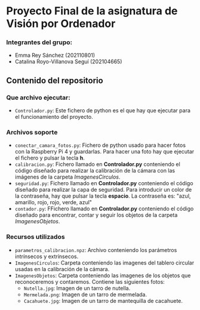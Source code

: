 # Proyecto Final de la asignatura de Visión por Ordenador
### Integrantes del grupo:
- Emma Rey Sánchez (202110801)
- Catalina Royo-Villanova Seguí (202104665)

## Contenido del repositorio
### Que archivo ejecutar:
- `Controlador.py`: Este fichero de python es el que hay que ejecutar para el funcionamiento del proyecto.
### Archivos soporte
- `conectar_camara_fotos.py`: Fichero de python usado para hacer fotos con la Raspberry Pi 4 y guardarlas. Para hacer una foto hay que ejecutar el fichero y pulsar la tecla **h**.
- `calibracion.py`: Fichero llamado en **Controlador.py** conteniendo el código diseñado para realizar la calibración de la cámara con las imágenes de la carpeta *ImagenesCirculos*.
- `seguridad.py`: Fichero llamado en **Controlador.py** conteniendo el código diseñado para realizar la capa de seguridad. Para introducir un color de la contraseña, hay que pulsar la tecla **espacio**. La contraseña es: "azul, amarillo, rojo, rojo, verde, azul"
- `contador.py`: FFichero llamado en **Controlador.py** conteniendo el código diseñado para encontrar, contar y seguir los objetos de la carpeta *ImagenesObjetos*.
### Recursos utilizados
- `parametros_calibracion.npz`: Archivo conteniendo los parámetros intrínsecos y extrínsecos.
- `ImagenesCirculos`: Carpeta conteniendo las imagenes del tablero circular usadas en la calibración de la cámara.
- `ImagenesObjetos`: Carpeta conteniendo las imagenes de los objetos que reconoceremos y contaremos. Contiene las siguientes fotos:
  - `Nutella.jpg`: Imagen de un tarro de nutella.
  - `Mermelada.png`: Imagen de un tarro de mermelada.
  - `Cacahuete.jpg`: Imagen de un tarro de mantequilla de cacahuete.
